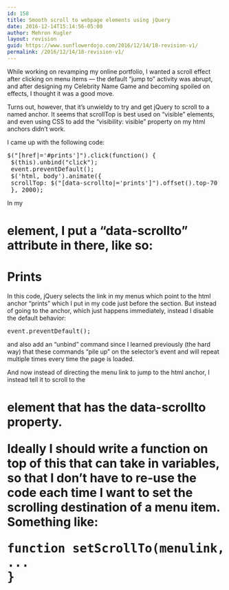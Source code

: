```yaml
---
id: 158
title: Smooth scroll to webpage elements using jQuery
date: 2016-12-14T15:14:56-05:00
author: Mehron Kugler
layout: revision
guid: https://www.sunflowerdojo.com/2016/12/14/18-revision-v1/
permalink: /2016/12/14/18-revision-v1/
---
```

While working on revamping my online portfolio, I wanted a scroll effect after clicking on menu items &#8212; the default &#8220;jump to&#8221; activity was abrupt, and after designing my Celebrity Name Game and becoming spoiled on effects, I thought it was a good move.

Turns out, however, that it&#8217;s unwieldy to try and get jQuery to scroll to a named anchor. It seems that scrollTop is best used on &#8220;visible&#8221; elements, and even using CSS to add the &#8220;visibility: visible&#8221; property on my html anchors didn&#8217;t work.

I came up with the following code:

<pre>$("[href|='#prints']").click(function() {
 $(this).unbind("click");
 event.preventDefault();
 $('html, body').animate({
 scrollTop: $("[data-scrollto|='prints']").offset().top-70
 }, 2000);</pre>

In my <h1> element, I put a &#8220;data-scrollto&#8221; attribute in there, like so:

<h1 data-scrollto=&#8221;prints&#8221;>Prints</h1>

In this code, jQuery selects the link in my menus which point to the html anchor &#8220;prints&#8221; which I put in my code just before the section. But instead of going to the anchor, which just happens immediately, instead I disable the default behavior:

<pre>event.preventDefault();</pre>

and also add an &#8220;unbind&#8221; command since I learned previously (the hard way) that these commands &#8220;pile up&#8221; on the selector&#8217;s event and will repeat multiple times every time the page is loaded.

And now instead of directing the menu link to jump to the html anchor, I instead tell it to scroll to the <h1> element that has the data-scrollto property.

Ideally I should write a function on top of this that can take in variables, so that I don&#8217;t have to re-use the code each time I want to set the scrolling destination of a menu item. Something like:

<pre>function setScrollTo(menulink, destination) {
...
}</pre>